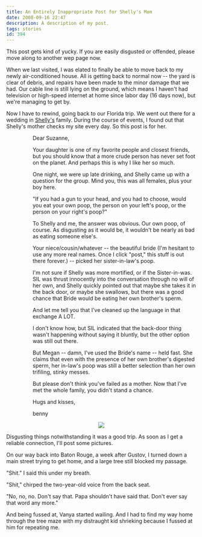 ```yaml
---
title: An Entirely Inappropriate Post for Shelly's Mom
date: 2008-09-16 22:47
description: A description of my post.
tags: stories
id: 394
---
```

This post gets kind of yucky.  If you are easily disgusted or offended, please move along to another wep page now.

When we last visited, I was elated to finally be able to move back to my newly air-conditioned house.  All is getting back to normal now -- the yard is clear of debris, and repairs have been made to the minor damage that we had.  Our cable line is still lying on the ground, which means I haven't had television or high-speed internet at home since labor day (16 days now), but we're managing to get by.

Now I have to rewind, going back to our Florida trip.  We went out there for a wedding in <a href="http://theskinnyonbenny.com/x/shellynjIndex.php">Shelly's</a> family.  During the course of events, I found out that Shelly's mother checks my site every day.  So this post is for her.
<span class="spanEndPreview">&nbsp;</span>
<div style="margin-left: 5em">Dear Suzanne,

Your daughter is one of my favorite people and closest friends, but you should know that a more crude person has never set foot on the planet.  And perhaps this is why I like her so much.

One night, we were up late drinking, and Shelly came up with a question for the group.  Mind you, this was all females, plus your boy here.

"If you had a gun to your head, and you had to choose, would you eat your own poop, the person on your left's poop, or the person on your right's poop?"

To Shelly and me, the answer was obvious.  Our own poop, of course.  As disgusting as it would be, it wouldn't be nearly as bad as eating someone else's.

Your niece/cousin/whatever -- the beautiful bride (I'm hesitant to use any more real names.  Once I click "post," this stuff is out there forever.) -- picked her sister-in-law's poop.

I'm not sure if Shelly was more mortified, or if the Sister-in-was.  SIL was thrust innocently into the conversation through no will of her own, and Shelly quickly pointed out that maybe she takes it in the back door, or maybe she swallows, but there was a good chance that Bride would be eating her own brother's sperm.

And let me tell you that I've cleaned up the language in that exchange A LOT.

I don't know how, but SIL indicated that the back-door thing wasn't happening without saying it bluntly, but the other option was still out there.

But Megan -- damn, I've used the Bride's name -- held fast.  She claims that even with the presence of her own brother's digested sperm, her in-law's poop was still a better selection than her own trifiling, stinky messes.

But please don't think you've failed as a mother.  Now that I've met the whole family, you didn't stand a chance.

Hugs and kisses,

benny
</div>

<center><img src="/img/greenline.gif"></center>

Disgusting things notwithstanding it was a good trip.  As soon as I get a reliable connection, I'll post some pictures.

On our way back into Baton Rouge, a week after Gustov, I turned down a main street trying to get home, and a large tree still blocked my passage.

"Shit."  I said this under my breath.

"Shit," chirped the two-year-old voice from the back seat.

"No, no, no.  Don't say that.  Papa shouldn't have said that.  Don't ever say that word any more."

And being fussed at, Vanya started wailing.  And I had to find my way home through the tree maze with my distraught kid shrieking because I fussed at him for repeating me.
